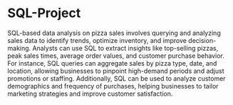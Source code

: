 # SQL-Project

SQL-based data analysis on pizza sales involves querying and analyzing sales data to identify trends, optimize inventory, and improve decision-making. Analysts can use SQL to extract insights like top-selling pizzas, peak sales times, average order values, and customer purchase behavior. For instance, SQL queries can aggregate sales by pizza type, date, and location, allowing businesses to pinpoint high-demand periods and adjust promotions or staffing. Additionally, SQL can be used to analyze customer demographics and frequency of purchases, helping businesses to tailor marketing strategies and improve customer satisfaction.

